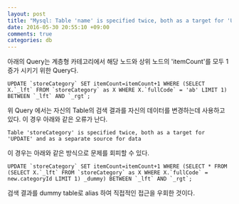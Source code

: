 ```yaml
---
layout: post
title: "Mysql: Table 'name' is specified twice, both as a target for 'UPDATE' and as a separate source for data 오류 해결"
date: 2016-05-30 20:55:10 +09:00
comments: true
categories: db
---
```


아래의 Query는 계층형 카테고리에서 해당 노드와 상위 노드의 'itemCount'를 모두 1 증가 시키기 위한 Query다.

```mysql
UPDATE `storeCategory` SET itemCount=itemCount+1 WHERE (SELECT X.`_lft` FROM `storeCategory` as X WHERE X.`fullCode` = 'ab' LIMIT 1) BETWEEN `_lft` AND `_rgt`;
```

위 Query 에서는 자신의 Table의 검색 결과를 자신의 데이터를 변경하는데 사용하고 있다. 이 경우 아래와 같은 오류가 난다.

```
Table 'storeCategory' is specified twice, both as a target for 'UPDATE' and as a separate source for data
```

이 경우는 아래와 같은 방식으로 문제를 회피할 수 있다.

```mysql
UPDATE `storeCategory` SET itemCount=itemCount+1 WHERE (SELECT * FROM (SELECT X.`_lft` FROM `storeCategory` as X WHERE X.`fullCode` = new.categoryId LIMIT 1) _dummy) BETWEEN `_lft` AND `_rgt`;
```

검색 결과를 dummy table로 alias 하여 직접적인 접근을 우회한 것이다.
